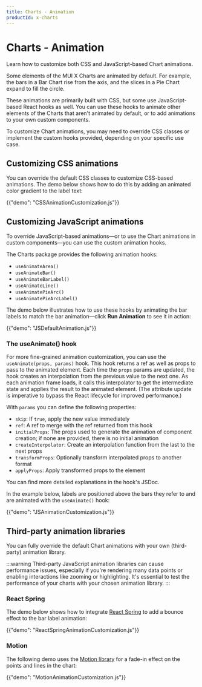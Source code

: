 ```yaml
---
title: Charts - Animation
productId: x-charts
---
```


# Charts - Animation

<p class="description">Learn how to customize both CSS and JavaScript-based Chart animations.</p>

Some elements of the MUI X Charts are animated by default.
For example, the bars in a Bar Chart rise from the axis, and the slices in a Pie Chart expand to fill the circle.

These animations are primarily built with CSS, but some use JavaScript-based React hooks as well.
You can use these hooks to animate other elements of the Charts that aren't animated by default, or to add animations to your own custom components.

To customize Chart animations, you may need to override CSS classes or implement the custom hooks provided, depending on your specific use case.

## Customizing CSS animations

You can override the default CSS classes to customize CSS-based animations.
The demo below shows how to do this by adding an animated color gradient to the label text:

{{"demo": "CSSAnimationCustomization.js"}}

## Customizing JavaScript animations

To override JavaScript-based animations—or to use the Chart animations in custom components—you can use the custom animation hooks.

The Charts package provides the following animation hooks:

- `useAnimateArea()`
- `useAnimateBar()`
- `useAnimateBarLabel()`
- `useAnimateLine()`
- `useAnimatePieArc()`
- `useAnimatePieArcLabel()`

The demo below illustrates how to use these hooks by animating the bar labels to match the bar animation—click **Run Animation** to see it in action:

{{"demo": "JSDefaultAnimation.js"}}

### The useAnimate() hook

For more fine-grained animation customization, you can use the `useAnimate(props, params)` hook.
This hook returns a ref as well as props to pass to the animated element.
Each time the `props` params are updated, the hook creates an interpolation from the previous value to the next one.
As each animation frame loads, it calls this interpolator to get the intermediate state and applies the result to the animated element.
(The attribute update is imperative to bypass the React lifecycle for improved performance.)

With `params` you can define the following properties:

- `skip`: If `true`, apply the new value immediately
- `ref`: A ref to merge with the ref returned from this hook
- `initialProps`: The props used to generate the animation of component creation; if none are provided, there is no initial animation
- `createInterpolator`: Create an interpolation function from the last to the next props
- `transformProps`: Optionally transform interpolated props to another format
- `applyProps`: Apply transformed props to the element

You can find more detailed explanations in the hook's JSDoc.

In the example below, labels are positioned above the bars they refer to and are animated with the `useAnimate()` hook:

{{"demo": "JSAnimationCustomization.js"}}

## Third-party animation libraries

You can fully override the default Chart animations with your own (third-party) animation library.

:::warning
Third-party JavaScript animation libraries can cause performance issues, especially if you're rendering many data points or enabling interactions like zooming or highlighting.
It's essential to test the performance of your charts with your chosen animation library.
:::

### React Spring

The demo below shows how to integrate [React Spring](https://www.react-spring.dev/docs/getting-started) to add a bounce effect to the bar label animation:

{{"demo": "ReactSpringAnimationCustomization.js"}}

### Motion

The following demo uses the [Motion library](https://motion.dev/docs/react) for a fade-in effect on the points and lines in the chart:

{{"demo": "MotionAnimationCustomization.js"}}
